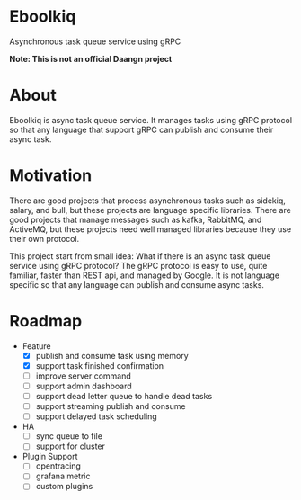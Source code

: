 # Eboolkiq
Asynchronous task queue service using gRPC

**Note: This is not an official Daangn project**

# About
Eboolkiq is async task queue service. It manages tasks using gRPC protocol so
that any language that support gRPC can publish and consume their async task.

# Motivation
There are good projects that process asynchronous tasks such as sidekiq, salary,
and bull, but these projects are language specific libraries. There are good
projects that manage messages such as kafka, RabbitMQ, and ActiveMQ, but these
projects need well managed libraries because they use their own protocol.

This project start from small idea: What if there is an async task queue service
using gRPC protocol? The gRPC protocol is easy to use, quite familiar, faster
than REST api, and managed by Google. It is not language specific so that any
language can publish and consume async tasks.

# Roadmap
- Feature
   - [x] publish and consume task using memory
   - [x] support task finished confirmation
   - [ ] improve server command
   - [ ] support admin dashboard
   - [ ] support dead letter queue to handle dead tasks
   - [ ] support streaming publish and consume
   - [ ] support delayed task scheduling
- HA
   - [ ] sync queue to file
   - [ ] support for cluster
- Plugin Support
  - [ ] opentracing
  - [ ] grafana metric
  - [ ] custom plugins

